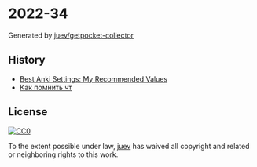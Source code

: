 # 2022-34

Generated by [juev/getpocket-collector](https://github.com/juev/getpocket-collector)

## History

- [Best Anki Settings: My Recommended Values](https://leananki.com/best-settings)
- [Как помнить чт](https://ncase.me/remember/ru.html)

## License

[![CC0](https://mirrors.creativecommons.org/presskit/buttons/88x31/svg/cc-zero.svg)](https://creativecommons.org/publicdomain/zero/1.0/)

To the extent possible under law, [juev](https://github.com/juev) has waived all copyright and related or neighboring rights to this work.
